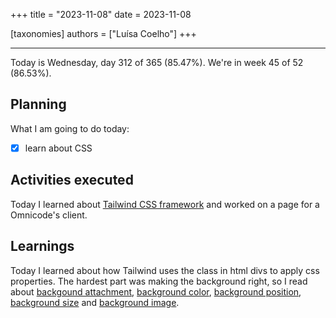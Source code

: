 +++
title = "2023-11-08"
date = 2023-11-08

[taxonomies]
authors = ["Luísa Coelho"]
+++

---

Today is Wednesday, day 312 of 365 (85.47%). We're in week 45 of 52 (86.53%).

## Planning

What I am going to do today:

- [x] learn about CSS

## Activities executed

Today I learned about [Tailwind CSS framework](https://tailwindcss.com/) and worked on a page for a Omnicode's client.

## Learnings

Today I learned about how Tailwind uses the class in html divs to apply css properties. The hardest part was making the background right, so I read about [backgound attachment](https://tailwindcss.com/docs/background-attachment), [background color](https://tailwindcss.com/docs/background-color), [background position](https://tailwindcss.com/docs/background-position), [background size](https://tailwindcss.com/docs/background-size) and [background image](https://tailwindcss.com/docs/background-image).
 